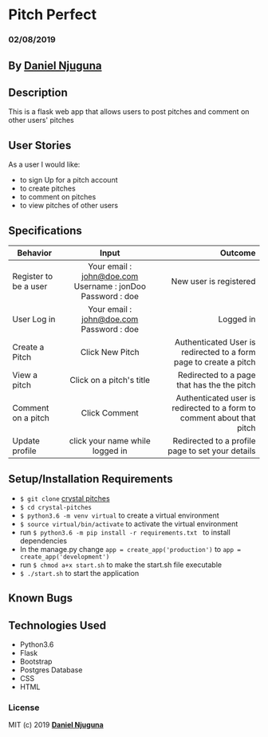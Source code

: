 # Pitch Perfect

### 02/08/2019

## By **[Daniel Njuguna](https://github.com/dan-jugz/pitchers)**

## Description

This is a flask web app that allows users to post pitches and comment on other users' pitches

## User Stories

As a user I would like:
* to sign Up for a pitch account
* to create pitches
* to comment on pitches
* to view pitches of other users


## Specifications

| Behavior        | Input           | Outcome  |
| ------------- |:-------------:| -----:|
| Register to be a user | Your email : john@doe.com  Username : jonDoo  Password : doe | New user is registered |
| User Log in | Your email : john@doe.com  Password : doe | Logged in |
| Create a Pitch | Click New Pitch |Authenticated User is redirected to a form page to create a pitch |
| View a pitch | Click on a pitch's title | Redirected to a page that has the the pitch|
| Comment on a pitch | Click Comment | Authenticated user is redirected to a form to comment about that pitch|
| Update profile | click your name while logged in | Redirected to a profile page to set your details |


## Setup/Installation Requirements

* `$ git clone` [crystal pitches](https://github.com/dan-jugz/pitchers)
* `$ cd crystal-pitches`
* `$ python3.6 -m venv virtual` to create a  virtual environment
* `$ source virtual/bin/activate` to activate the virtual environment
* run `$ python3.6 -m pip install -r requirements.txt ` to install dependencies
* In the manage.py change `app = create_app('production')` to `app = create_app('development')`
* run `$ chmod a+x start.sh` to make the start.sh file executable
* `$ ./start.sh` to start the application

## Known Bugs



## Technologies Used

* Python3.6
* Flask
* Bootstrap
* Postgres Database
* CSS
* HTML

### License

MIT (c) 2019 **[Daniel Njuguna](https://github.com/dan-jugz/pitchers)**



